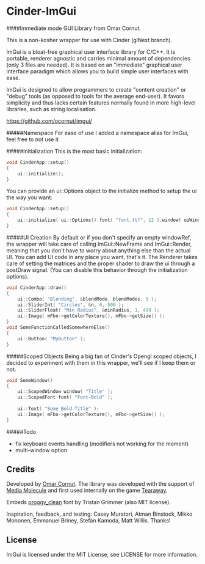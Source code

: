 Cinder-ImGui
===================
####Immediate mode GUI Library from Omar Cornut.

This is a non-kosher wrapper for use with Cinder (glNext branch).

ImGui is a bloat-free graphical user interface library for C/C++. It is portable, renderer agnostic and carries minimal amount of dependencies (only 3 files are needed). It is based on an "immediate" graphical user interface paradigm which allows you to build simple user interfaces with ease.

ImGui is designed to allow programmers to create "content creation" or "debug" tools (as opposed to tools for the average end-user). It favors simplicity and thus lacks certain features normally found in more high-level libraries, such as string localisation.

https://github.com/ocornut/imgui/   

#####Namespace
For ease of use I added a namespace alias for ImGui, feel free to not use it

#####Initialization
This is the most basic initialization:
```c++
void CinderApp::setup()
{
    ui::initialize();
}
```
You can provide an ui::Options object to the initialize method to setup the ui the way you want:
```c++
void CinderApp::setup()
{
    ui::initialize( ui::Options().font( "font.ttf", 12 ).window( uiWindow ).frameRounding( 0.0f ) );
}
```

#####UI Creation
By default or if you don't specify an empty windowRef, the wrapper will take care of calling ImGui::NewFrame and ImGui::Render, meaning that you don't have to worry about anything else than the actual UI. You can add UI code in any place you want, that's it. The Renderer takes care of setting the matrices and the proper shader to draw the ui through a postDraw signal. (You can disable this behavior through the initialization options).

```c++
void CinderApp::draw()
{
    ui::Combo( "Blending", &blendMode, blendModes, 3 );
    ui::SliderInt( "Circles", &n, 0, 500 );
    ui::SliderFloat( "Min Radius", &minRadius, 1, 499 );
    ui::Image( mFbo->getColorTexture(), mFbo->getSize() );
}
void SomeFunctionCalledSomewhereElse()
{
    ui::Button( "MyButton" );
}
```

#####Scoped Objects
Being a big fan of Cinder's Opengl scoped objects, I decided to experiment with them in this wrapper, we'll see if I keep them or not.
```c++
void SomeWindow()
{
    ui::ScopedWindow window( "Title" );
    ui::ScopedFont font( "Font-Bold" );
    
    ui::Text( "Some Bold Title" );
    ui::Image( mFbo->getColorTexture(), mFbo->getSize() );
}
```

#####Todo
* fix keyboard events handling (modifiers not working for the moment)
* multi-window option


Credits
-------

Developed by [Omar Cornut](http://www.miracleworld.net). The library was developed with the support of [Media Molecule](http://www.mediamolecule.com) and first used internally on the game [Tearaway](http://tearaway.mediamolecule.com). 

Embeds [proggy_clean](http://www.proggyfonts.net/) font by Tristan Grimmer (also MIT license).

Inspiration, feedback, and testing: Casey Muratori, Atman Binstock, Mikko Mononen, Emmanuel Briney, Stefan Kamoda, Matt Willis. Thanks!

License
-------

ImGui is licensed under the MIT License, see LICENSE for more information.

